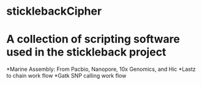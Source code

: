# sticklebackCipher
# A collection of scripting software used in the stickleback project
*Marine Assembly: From Pacbio, Nanopore, 10x Genomics, and Hic
*Lastz to chain work flow
*Gatk SNP calling work flow
